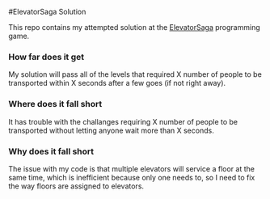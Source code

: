 #ElevatorSaga Solution

This repo contains my attempted solution at the [ElevatorSaga](http://play.elevatorsaga.com) programming game.

### How far does it get
My solution will pass all of the levels that required X number of people to be transported within X seconds after
a few goes (if not right away).

### Where does it fall short
It has trouble with the challanges requiring X number of people to be transported without letting anyone
wait more than X seconds.

### Why does it fall short
The issue with my code is that multiple elevators will service a floor at the same time, which is inefficient because
only one needs to, so I need to fix the way floors are assigned to elevators.